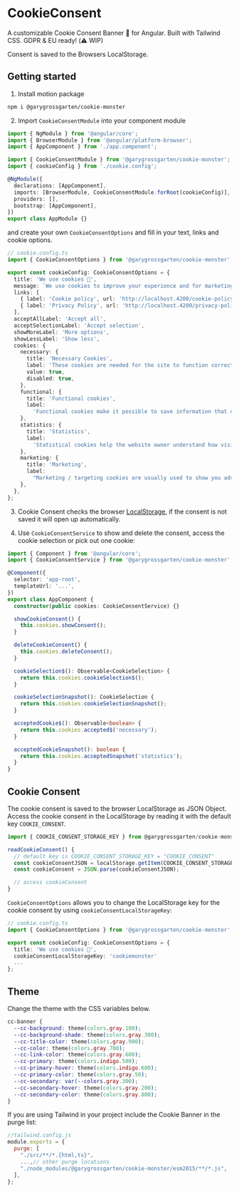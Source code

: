 # CookieConsent

A customizable Cookie Consent Banner 🍪 for Angular. Built with Tailwind CSS. GDPR & EU ready! (⚠️ WIP)

Consent is saved to the Browsers LocalStorage.

## Getting started

1. Install motion package

```bash
npm i @garygrossgarten/cookie-monster
```

2. Import `CookieConsentModule` into your component module

```ts
import { NgModule } from '@angular/core';
import { BrowserModule } from '@angular/platform-browser';
import { AppComponent } from './app.component';

import { CookieConsentModule } from '@garygrossgarten/cookie-monster';
import { cookieConfig } from './cookie.config';

@NgModule({
  declarations: [AppComponent],
  imports: [BrowserModule, CookieConsentModule.forRoot(cookieConfig)],
  providers: [],
  bootstrap: [AppComponent],
})
export class AppModule {}
```

and create your own `CookieConsentOptions` and fill in your text, links and cookie options.

```ts
// cookie.config.ts
import { CookieConsentOptions } from '@garygrossgarten/cookie-monster';

export const cookieConfig: CookieConsentOptions = {
  title: 'We use cookies 🍪',
  message: `We use cookies to improve your experience and for marketing.`,
  links: [
    { label: 'Cookie policy', url: 'http://localhost.4200/cookie-policy' },
    { label: 'Privacy Policy', url: 'http://localhost.4200/privacy-policy' },
  ],
  acceptAllLabel: 'Accept all',
  acceptSelectionLabel: 'Accept selection',
  showMoreLabel: 'More options',
  showLessLabel: 'Show less',
  cookies: {
    necessary: {
      title: 'Necessary Cookies',
      label: 'These cookies are needed for the site to function correctly.',
      value: true,
      disabled: true,
    },
    functional: {
      title: 'Functional cookies',
      label:
        'Functional cookies make it possible to save information that changes the way the website appears or acts.',
    },
    statistics: {
      title: 'Statistics',
      label:
        'Statistical cookies help the website owner understand how visitors interact with the website by collecting and reporting information.',
    },
    marketing: {
      title: 'Marketing',
      label:
        "Marketing / targeting cookies are usually used to show you ads that match your interests. When you visit another website, your browser's cookie is recognized and selected ads are displayed to you based on the information stored in this cookie (Art. 6 para. 1 p. 1 a) DSGVO).",
    },
  },
};
```

3. Cookie Consent checks the browser [LocalStorage](#cookie-consent), if the consent is not saved it will open up automatically.

4. Use `CookieConsentService` to show and delete the consent, access the cookie selection or pick out one cookie:

```ts
import { Component } from '@angular/core';
import { CookieConsentService } from '@garygrossgarten/cookie-monster';

@Component({
  selector: 'app-root',
  templateUrl: '...',
})
export class AppComponent {
  constructor(public cookies: CookieConsentService) {}

  showCookieConsent() {
    this.cookies.showConsent();
  }

  deleteCookieConsent() {
    this.cookies.deleteConsent();
  }

  cookieSelection$(): Observable<CookieSelection> {
    return this.cookies.cookieSelection$();
  }

  cookieSelectionSnapshot(): CookieSelection {
    return this.cookies.cookieSelectionSnapshot();
  }

  acceptedCookie$(): Observable<boolean> {
    return this.cookies.accepted$('necessary');
  }

  acceptedCookieSnapshot(): boolean {
    return this.cookies.acceptedSnapshot('statistics');
  }
}
```

## Cookie Consent

The cookie consent is saved to the browser LocalStorage as JSON Object. Access the cookie consent in the LocalStorage by reading it with the default key `COOKIE_CONSENT`.

```ts
import { COOKIE_CONSENT_STORAGE_KEY } from @garygrossgarten/cookie-monster;

readCookieConsent() {
  // default key is COOKIE_CONSENT_STORAGE_KEY = "COOKIE_CONSENT"
  const cookieConsentJSON = localStorage.getItem(COOKIE_CONSENT_STORAGE_KEY);
  const cookieConsent = JSON.parse(cookieConsentJSON);

  // access cookieConsent
}
```

`CookieConsentOptions` allows you to change the LocalStorage key for the cookie consent by using `cookieConsentLocalStorageKey`:

```ts
// cookie.config.ts
import { CookieConsentOptions } from '@garygrossgarten/cookie-monster';

export const cookieConfig: CookieConsentOptions = {
  title: 'We use cookies 🍪',
  cookieConsentLocalStorageKey: 'cookiemonster'
  ...
};
```

## Theme

Change the theme with the CSS variables below.

```css
cc-banner {
  --cc-background: theme(colors.gray.100);
  --cc-background-shade: theme(colors.gray.300);
  --cc-title-color: theme(colors.gray.900);
  --cc-color: theme(colors.gray.700);
  --cc-link-color: theme(colors.gray.600);
  --cc-primary: theme(colors.indigo.500);
  --cc-primary-hover: theme(colors.indigo.600);
  --cc-primary-color: theme(colors.gray.50);
  --cc-secondary: var(--colors.gray.300);
  --cc-secondary-hover: theme(colors.gray.200);
  --cc-secondary-color: theme(colors.gray.800);
}
```

If you are using Tailwind in your project include the Cookie Banner in the purge list:

```js
//tailwind.config.js
module.exports = {
  purge: [
    "./src/**/*.{html,ts}",
    ...,// other purge locations
    "./node_modules/@garygrossgarten/cookie-monster/esm2015/**/*.js",
  ],
};
```
